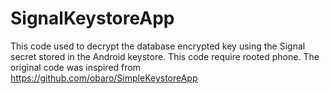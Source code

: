 # SignalKeystoreApp
This code used to decrypt the database encrypted key using the Signal secret stored in the Android keystore.
This code require rooted phone.
The original code was inspired from https://github.com/obaro/SimpleKeystoreApp
